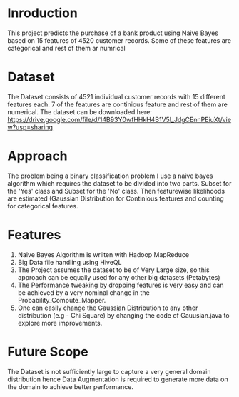 # Inroduction
This project predicts the purchase of a bank product using Naive Bayes based on 15 features of 4520 customer records. Some of these 
features are categorical and rest of them ar numrical

# Dataset
The Dataset consists of 4521 individual customer records with 15 different features each. 7 of the features are continious feature and rest of them are numerical. The dataset can be downloaded here: https://drive.google.com/file/d/14B93Y0wfHHkH4B1V5l_JdgCEnnPEiuXt/view?usp=sharing

# Approach
The problem being a binary classification problem I use a naive bayes algorithm which requires the dataset to be divided into two parts.
Subset for the 'Yes' class and Subset for the 'No' class. Then featurewise likelihoods are estimated (Gaussian Distribution for Continious 
features and counting for categorical features. 

# Features
1. Naive Bayes Algorithm is wriiten with Hadoop MapReduce
2. Big Data file handling using HiveQL
3. The Project assumes the dataset to be of Very Large size, so this approach can be equally used for any other big datasets (Petabytes)
4. The Performance tweaking by dropping features is very easy and  can be achieved by a very nominal change in the Probability_Compute_Mapper.
5. One can easily change the Gaussian Distribution to any other distribution (e.g - Chi Square) by changing the code of Gauusian.java to explore more improvements.

# Future Scope
The Dataset is not sufficiently large to capture a very general domain distribution hence Data Augmentation is required to generate more data on the domain to achieve better performance.
